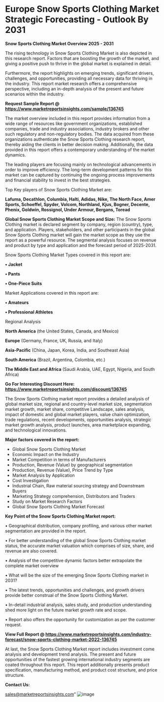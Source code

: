 # Europe Snow Sports Clothing Market Strategic Forecasting - Outlook By 2031

<Strong> Snow Sports Clothing Market Overview 2025 - 2031</strong>

The rising technology in Snow Sports Clothing Market is also depicted in this research report. Factors that are boosting the growth of the market, and giving a positive push to thrive in the global market is explained in detail.

Furthermore, the report highlights on emerging trends, significant drivers, challenges, and opportunities, providing all necessary data for thriving in the industry. This report market research offers a comprehensive perspective, including an in-depth analysis of the present and future scenarios within the industry.

<strong>Request Sample Report @ <a href=https://www.marketreportsinsights.com/sample/136745>https://www.marketreportsinsights.com/sample/136745</a></strong>

The market overview included in this report provides information from a wide range of resources like government organizations, established companies, trade and industry associations, industry brokers and other such regulatory and non-regulatory bodies. The data acquired from these organizations authenticate the Snow Sports Clothing research report, thereby aiding the clients in better decision making. Additionally, the data provided in this report offers a contemporary understanding of the market dynamics.

The leading players are focusing mainly on technological advancements in order to improve efficiency. The long-term development patterns for this market can be captured by continuing the ongoing process improvements and financial stability to invest in the best strategies.

Top Key players of Snow Sports Clothing Market are:

<strong>Lafuma, Decathlon, Columbia, Halti, Adidas, Nike, The North Face, Amer Sports, Schoeffel, Spyder, Volcom, Northland, Kjus, Bogner, Decente, Phenix, Goldwin, Rossignol, Under Armour, Bergans, Toread</strong>

<strong><b>Global Snow Sports Clothing Market Scope and Size:</b></strong>
The Snow Sports Clothing market is declared segment by company, region (country), type, and application. Players, stakeholders, and other participants in the global Snow Sports Clothing market will gain the market scope as they use the report as a powerful resource. The segmental analysis focuses on revenue and product by type and application and the forecast period of 2025-2031.

Snow Sports Clothing Market Types covered in this report are:

<strong>• Jacket

• Pants

• One-Piece Suits</strong>

Market Applications covered in this report are:

<strong>• Amateurs

• Professional Athletes</strong> 

Regional Analysis

<strong>North America</strong> (the United States, Canada, and Mexico)

<strong>Europe</strong> (Germany, France, UK, Russia, and Italy)

<strong>Asia-Pacific</strong> (China, Japan, Korea, India, and Southeast Asia)

<strong>South America</strong> (Brazil, Argentina, Colombia, etc.)

<strong>The Middle East and Africa</strong> (Saudi Arabia, UAE, Egypt, Nigeria, and South Africa)

<strong>Go For Interesting Discount Here: <a href=https://www.marketreportsinsights.com/discount/136745>https://www.marketreportsinsights.com/discount/136745</a></strong>

The Snow Sports Clothing market report provides a detailed analysis of global market size, regional and country-level market size, segmentation market growth, market share, competitive Landscape, sales analysis, impact of domestic and global market players, value chain optimization, trade regulations, recent developments, opportunities analysis, strategic market growth analysis, product launches, area marketplace expanding, and technological innovations.

<strong><b>Major factors covered in the report:</b></strong>
<ul>
  <li>Global Snow Sports Clothing Market </li>
  <li>Economic Impact on the Industry</li>
  <li>Market Competition in terms of Manufacturers</li>
  <li>Production, Revenue (Value) by geographical segmentation</li>
  <li>Production, Revenue (Value), Price Trend by Type</li>
  <li>Market Analysis by Application</li>
  <li>Cost Investigation</li>
  <li>Industrial Chain, Raw material sourcing strategy and Downstream Buyers</li>
  <li>Marketing Strategy comprehension, Distributors and Traders</li>
  <li>Study on Market Research Factors</li>
  <li>Global Snow Sports Clothing Market Forecast</li>
</ul>

<strong><b>Key Point of the Snow Sports Clothing Market report:</b></strong>

• Geographical distribution, company profiling, and various other market segmentation are provided in the report.

• For better understanding of the global Snow Sports Clothing market status, the accurate market valuation which comprises of size, share, and revenue are also covered.

• Analysis of the competitive dynamic factors better extrapolate the complete market overview

• What will be the size of the emerging Snow Sports Clothing market in 2031?

• The latest trends, opportunities and challenges, and growth drivers provide better construal of the Snow Sports Clothing Market.

• In-detail industrial analysis, sales study, and production understanding shed more light on the future market growth rate and scope.

• Report also offers the opportunity for customization as per the customer request.

<strong><b>View Full Report @ <a href=https://www.marketreportsinsights.com/industry-forecast/snow-sports-clothing-market-2022-136745>https://www.marketreportsinsights.com/industry-forecast/snow-sports-clothing-market-2022-136745</a></b></strong>


At last, the Snow Sports Clothing Market report includes investment come analysis and development trend analysis. The present and future opportunities of the fastest growing international industry segments are coated throughout this report. This report additionally presents product specification, manufacturing method, and product cost structure, and price structure.

<strong>Contact Us:</strong>

sales@marketreportsinsights.com"
![image](https://github.com/user-attachments/assets/f07c284b-aae1-4202-a704-8c5812c53ceb)
